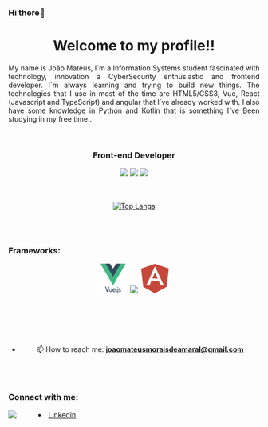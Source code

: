### Hi there👋

<h1 align="center">Welcome to my profile!!</h1>

<p  align="justify">My name is João Mateus, I´m a Information Systems student fascinated with technology, innovation a CyberSecurity enthusiastic and frontend developer. 
I´m always learning and trying to build new things. The technologies that I use in most of the time are HTML5/CSS3, Vue, React (Javascript and TypeScript) and angular that I´ve already worked with. I also have some knowledge in Python and Kotlin that is something I´ve Been studying in my free time..</p>

<br>
<h3 align="center">Front-end Developer </h3>
<div align="center" background-color="white">
 <span>
  <img src="https://user-images.githubusercontent.com/80249973/126726480-1285c6c4-d83b-4c84-9470-5a93c983acc4.png" heigth="1500" width="100"/>
  <img src="https://www.seekpng.com/png/full/80-803501_javascript-logo-logo-de-java-script-png.png" heigth="50" width="60"/>
  <img src="https://cdn.iconscout.com/icon/free/png-512/typescript-1174965.png" heigth="50" width="60"/>
 </span>
 </div>

<br>
<br>

<div align="center">
 
[![Top Langs](https://github-readme-stats.vercel.app/api/top-langs/?username=joaomateuus&layout=compact&theme=tokyonight)](https://github.com/joaomateuus/github-readme-stats)
</div>


<br>
<br>

<h3 heigth="50" width="60"> Frameworks: </h3>
<div align="center">
 <img src="https://raw.githubusercontent.com/devicons/devicon/9f4f5cdb393299a81125eb5127929ea7bfe42889/icons/vuejs/vuejs-original-wordmark.svg" heigth="50" width="60"/>
 <img src="https://upload.wikimedia.org/wikipedia/commons/thumb/a/a7/React-icon.svg/640px-React-icon.svg.png" heigth="65" width="60"/>
 <img src="https://raw.githubusercontent.com/devicons/devicon/9f4f5cdb393299a81125eb5127929ea7bfe42889/icons/angularjs/angularjs-plain.svg" heigth="50" width="60"/> 
</div>
 
<br>
<br>
<br>
<br>
<br>

<div align="center">

- 📫 How to reach me: **joaomateusmoraisdeamaral@gmail.com**

</div>
 
<br>
<br>

<h3 align="left">Connect with me:</h3>
<img src="https://image.flaticon.com/icons/png/512/174/174857.png" align="left" heigth="50" width="60"/>
<li align="left">
 <a class="url" href="https://www.linkedin.com/in/jo%C3%A3omateus-/" align="left">Linkedin</a>
</li>
 

  


